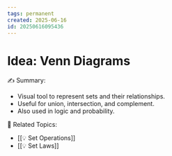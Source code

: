 ```yaml
---
tags: permanent
created: 2025-06-16
id: 20250616095436
---
```


# Idea: Venn Diagrams

✍ Summary:
- Visual tool to represent sets and their relationships.
- Useful for union, intersection, and complement.
- Also used in logic and probability.

👀 Related Topics:
- [[💡 Set Operations]]
- [[💡 Set Laws]]
